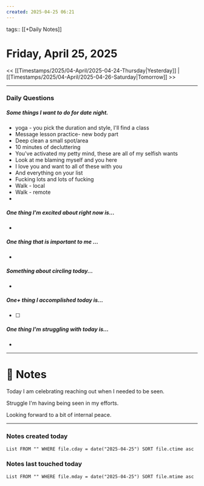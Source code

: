 ```yaml
---
created: 2025-04-25 06:21
---
```

tags:: [[+Daily Notes]]

# Friday, April 25, 2025

<< [[Timestamps/2025/04-April/2025-04-24-Thursday|Yesterday]] | [[Timestamps/2025/04-April/2025-04-26-Saturday|Tomorrow]] >>

---
### Daily Questions
#####  Some things I want to do for date night.  
- yoga - you pick the duration and style, I'll find a class
- Message lesson practice- new body part
- Deep clean a small spot/area
- 10 minutes of decluttering
- You've activated my petty mind, these are all of my selfish wants
- Look at me blaming myself and you here
- I love you and want to all of these with you 
- And everything on your list
- Fucking lots and lots of fucking
- Walk - local
- Walk - remote
- 

#####  One thing I'm excited about right now is...
- 
##### One thing that is important to me ...
- 
##### Something about circling today...  
- 
##### One+ thing I accomplished today is...
- [ ] 

##### One thing I'm struggling with today is...
- 

---
# 📝 Notes
Today I am celebrating reaching out when I needed to be seen. 

Struggle I'm having being seen in my efforts. 

Looking forward to a bit of internal peace. 

---
### Notes created today
```dataview
List FROM "" WHERE file.cday = date("2025-04-25") SORT file.ctime asc
```

### Notes last touched today
```dataview
List FROM "" WHERE file.mday = date("2025-04-25") SORT file.mtime asc
```